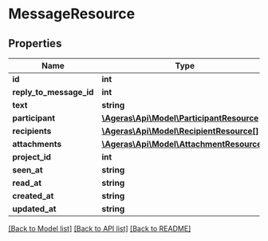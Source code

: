 # MessageResource

## Properties
Name | Type | Description | Notes
------------ | ------------- | ------------- | -------------
**id** | **int** |  | [optional] 
**reply_to_message_id** | **int** |  | [optional] 
**text** | **string** |  | [optional] 
**participant** | [**\Ageras\Api\Model\ParticipantResource**](ParticipantResource.md) |  | [optional] 
**recipients** | [**\Ageras\Api\Model\RecipientResource[]**](RecipientResource.md) |  | [optional] 
**attachments** | [**\Ageras\Api\Model\AttachmentResource[]**](AttachmentResource.md) |  | [optional] 
**project_id** | **int** |  | [optional] 
**seen_at** | **string** |  | [optional] 
**read_at** | **string** |  | [optional] 
**created_at** | **string** |  | [optional] 
**updated_at** | **string** |  | [optional] 

[[Back to Model list]](../README.md#documentation-for-models) [[Back to API list]](../README.md#documentation-for-api-endpoints) [[Back to README]](../README.md)



